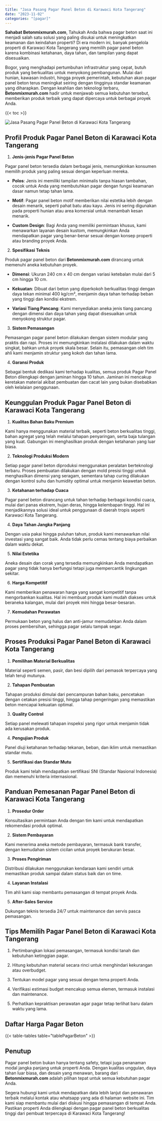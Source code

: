 ```yaml
---
title: "Jasa Pasang Pagar Panel Beton di Karawaci Kota Tangerang"
date: "2023-11-02"
categories: "[pagar]"
---
```


**Sahabat Betonmixmurah.com**, Tahukah Anda bahwa pagar beton saat ini menjadi salah satu solusi yang paling disukai untuk meningkatkan keamanan dan keindahan properti? Di era modern ini, banyak pengelola properti di Karawaci Kota Tangerang yang memilih pagar panel beton karena kombinasi ketahanan, daya tahan, dan tampilan yang dapat disesuaikan.  

Bogor, yang menghadapi pertumbuhan infrastruktur yang cepat, butuh produk yang berkualitas untuk menyokong pembangunan. Mulai dari hunian, kawasan industri, hingga proyek pemerintah, kebutuhan akan pagar panel beton terus meningkat seiring dengan tingginya standar keamanan yang diharapkan. Dengan keahlian dan teknologi terbaru, **Betonmixmurah.com** hadir untuk menjawab semua kebutuhan tersebut, memberikan produk terbaik yang dapat dipercaya untuk berbagai proyek Anda.

{{< toc >}}

![Jasa Pasang Pagar Panel Beton di Karawaci Kota Tangerang](/images/pagar/pagar-beton-30.jpg)

## Profil Produk Pagar Panel Beton di Karawaci Kota Tangerang

1. **Jenis-jenis Pagar Panel Beton**  

Pagar panel beton tersedia dalam berbagai jenis, memungkinkan konsumen memilih produk yang paling sesuai dengan keperluan mereka.  

- **Polos**: Jenis ini memiliki tampilan minimalis tanpa hiasan tambahan, cocok untuk Anda yang membutuhkan pagar dengan fungsi keamanan dasar namun tetap tahan lama.  

- **Motif**: Pagar panel beton motif memberikan nilai estetika lebih dengan desain menarik, seperti pahat batu atau kayu. Jenis ini sering digunakan pada properti hunian atau area komersial untuk menambah kesan menarik.  

- **Custom Design**: Bagi Anda yang memiliki permintaan khusus, kami menawarkan layanan desain kustom, memungkinkan Anda mendapatkan pagar yang benar-benar sesuai dengan konsep properti atau branding proyek Anda.  

2. **Spesifikasi Teknis**  

Produk pagar panel beton dari **Betonmixmurah.com** dirancang untuk memenuhi aneka kebutuhan proyek.  

- **Dimensi**: Ukuran 240 cm x 40 cm dengan variasi ketebalan mulai dari 5 cm hingga 10 cm.  

- **Kekuatan**: Dibuat dari beton yang diperkokoh berkualitas tinggi dengan daya tekan minimal 400 kg/cm², menjamin daya tahan terhadap beban yang tinggi dan kondisi ekstrem.  

- **Variasi Tiang Pancang**: Kami menyediakan aneka jenis tiang pancang dengan dimensi dan daya tahan yang dapat disesuaikan untuk menyokong struktur pagar.  

3. **Sistem Pemasangan**  

Pemasangan pagar panel beton dilakukan dengan sistem modular yang praktis dan rapi. Proses ini memungkinkan instalasi dilakukan dalam waktu singkat, bahkan untuk proyek skala besar. Selain itu, pemasangan oleh tim ahli kami menjamin struktur yang kokoh dan tahan lama.  

4. **Garansi Produk**  

Sebagai bentuk dedikasi kami terhadap kualitas, semua produk Pagar Panel Beton dilengkapi dengan jaminan hingga 10 tahun. Jaminan ini mencakup keretakan material akibat pembuatan dan cacat lain yang bukan disebabkan oleh kelalaian penggunaan.

## Keunggulan Produk Pagar Panel Beton di Karawaci Kota Tangerang 

1. **Kualitas Bahan Baku Premium**  

Kami hanya menggunakan material terbaik, seperti beton berkualitas tinggi, bahan agregat yang telah melalui tahapan penyaringan, serta baja tulangan yang kuat. Gabungan ini menghasilkan produk dengan ketahanan yang luar biasa.  

2. **Teknologi Produksi Modern**  

Setiap pagar panel beton diproduksi menggunakan peralatan berteknologi terbaru. Proses pembuatan dilakukan dengan mold presisi tinggi untuk menghasilkan dimensi yang seragam, sementara tahap curing dilakukan dengan kontrol suhu dan humidity optimal untuk menjamin keawetan beton.  

3. **Ketahanan terhadap Cuaca**  

Pagar panel beton dirancang untuk tahan terhadap berbagai kondisi cuaca, mulai dari panas ekstrem, hujan deras, hingga kelembapan tinggi. Hal ini menjadikannya solusi ideal untuk penggunaan di daerah tropis seperti Karawaci Kota Tangerang.  

4. **Daya Tahan Jangka Panjang**  

Dengan usia pakai hingga puluhan tahun, produk kami menawarkan nilai investasi yang sangat baik. Anda tidak perlu cemas tentang biaya perbaikan dalam waktu dekat.  

5. **Nilai Estetika**  

Aneka desain dan corak yang tersedia memungkinkan Anda mendapatkan pagar yang tidak hanya berfungsi tetapi juga mempercantik lingkungan sekitar.  

6. **Harga Kompetitif**  

Kami memberikan penawaran harga yang sangat kompetitif tanpa mengorbankan kualitas. Hal ini membuat produk kami mudah diakses untuk beraneka kalangan, mulai dari proyek mini hingga besar-besaran.  

7. **Kemudahan Perawatan**  

Permukaan beton yang halus dan anti-jamur memudahkan Anda dalam proses pembersihan, sehingga pagar selalu tampak segar.

## Proses Produksi Pagar Panel Beton di Karawaci Kota Tangerang

1. **Pemilihan Material Berkualitas**  

Material seperti semen, pasir, dan besi dipilih dari pemasok terpercaya yang telah teruji mutunya.

2. **Tahapan Pembuatan**  

Tahapan produksi dimulai dari pencampuran bahan baku, pencetakan dengan cetakan presisi tinggi, hingga tahap pengeringan yang memastikan beton mencapai kekuatan optimal.

3. **Quality Control**  

Setiap panel melewati tahapan inspeksi yang rigor untuk menjamin tidak ada kerusakan produk.

4. **Pengujian Produk**  

Panel diuji ketahanan terhadap tekanan, beban, dan iklim untuk memastikan standar mutu.

5. **Sertifikasi dan Standar Mutu**  

Produk kami telah mendapatkan sertifikasi SNI (Standar Nasional Indonesia) dan memenuhi kriteria internasional.

## Panduan Pemesanan Pagar Panel Beton di Karawaci Kota Tangerang

1. **Prosedur Order**  

Konsultasikan permintaan Anda dengan tim kami untuk mendapatkan rekomendasi produk optimal.

2. **Sistem Pembayaran**  

Kami menerima aneka metode pembayaran, termasuk bank transfer, dengan kemudahan sistem cicilan untuk proyek berukuran besar.

3. **Proses Pengiriman**  

Distribusi dilakukan menggunakan kendaraan kami sendiri untuk memastikan produk sampai dalam status baik dan on time.

4. **Layanan Instalasi**  

Tim ahli kami siap membantu pemasangan di tempat proyek Anda.

5. **After-Sales Service**  

Dukungan teknis tersedia 24/7 untuk maintenance dan servis pasca pemasangan.

## Tips Memilih Pagar Panel Beton di Karawaci Kota Tangerang

1. Pertimbangkan lokasi pemasangan, termasuk kondisi tanah dan kebutuhan ketinggian pagar.  

2. Hitung kebutuhan material secara rinci untuk menghindari kekurangan atau overbudget.  

3. Tentukan model pagar yang sesuai dengan tema properti Anda.  

4. Verifikasi estimasi budget mencakup semua elemen, termasuk instalasi dan maintenance.  

5. Perhatikan kepraktisan perawatan agar pagar tetap terlihat baru dalam waktu yang lama.

## Daftar Harga Pagar Beton

{{< table-tables table="tablePagarBeton" >}}

## Penutup

Pagar panel beton bukan hanya tentang safety, tetapi juga penanaman modal jangka panjang untuk properti Anda. Dengan kualitas unggulan, daya tahan luar biasa, dan desain yang menawan, barang dari **Betonmixmurah.com** adalah pilihan tepat untuk semua kebutuhan pagar Anda.  

Segera hubungi kami untuk mendapatkan data lebih lanjut dan penawaran terbaik melalui kontak atau whatsapp yang ada di halaman website ini. Tim kami siap membantu mulai dari diskusi hingga pemasangan di tempat Anda. Pastikan properti Anda dilengkapi dengan pagar panel beton berkualitas tinggi dari pembuat terpercaya di Karawaci Kota Tangerang!